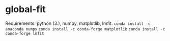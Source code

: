 # global-fit

Requirements: python (3.), numpy, matplotlib, lmfit.
`conda install -c anaconda numpy`
`conda install -c conda-forge matplotlib`
`conda install -c conda-forge lmfit`
